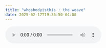 ```yaml
---
title: "whosbodyisthis : the weave"
date: 2025-02-17T19:36:50-04:00
---
```


<audio controls>
  <source src="/audio/whose body is this - the Weave.mp3" type="audio/mpeg">
  Your browser does not support the audio element.
</audio>
